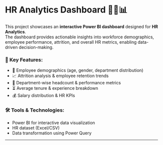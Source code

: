 # HR Analytics Dashboard 👩‍💼📊

This project showcases an **interactive Power BI dashboard** designed for **HR Analytics**.  
The dashboard provides actionable insights into workforce demographics, employee performance, attrition, and overall HR metrics, enabling data-driven decision-making.  

### 🔎 Key Features:
- 👥 Employee demographics (age, gender, department distribution)  
- 📈 Attrition analysis & employee retention trends  
- 🏢 Department-wise headcount & performance metrics  
- ⏳ Average tenure & experience breakdown  
- 💰 Salary distribution & HR KPIs  

### 🛠 Tools & Technologies:
- Power BI for interactive data visualization  
- HR dataset (Excel/CSV)  
- Data transformation using Power Query  

---
 
